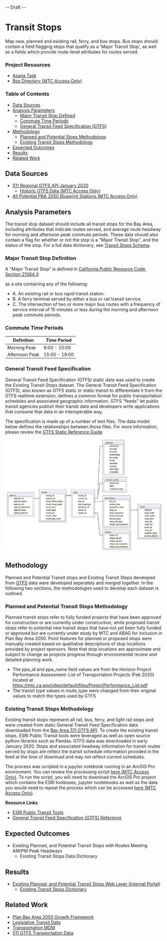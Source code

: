 -- Draft --

# Transit Stops

Map new, planned and existing rail, ferry, and bus stops. Bus stops should contain a field flagging stops that qualify as a 'Major Transit Stop', as well as a fields which provide route-level attributes for routes served. 

### Project Resources

- [Asana Task](https://app.asana.com/0/229355710745434/1199668765765492)
- [Box Directory (MTC Access Only)](https://mtcdrive.box.com/s/q62u4wfayj347b9xhosvsccyfvdo43ey) 

### Table of Contents
- [Data Sources](#data-sources)
- [Analysis Parameters](#analysis-parameters)
	- [Major Transit Stop Defined](#major-transit-stop-definition)
	- [Commute Time Periods](#commute-time-periods)
	- [General Transit Feed Specification (GTFS)](#general-transit-feed-specification)
- [Methodology](#methodology)
	- [Planned and Potential Stops Methodology](#planned-and-potential-transit-stops-methodology)
	- [Existing Transit Stops Methodology](#existing-transit-stops-methodology)
- [Expected Outcomes](#expected-outcomes)
- [Results](#results)
- [Related Work](#related-work)

## Data Sources

- [511 Regional GTFS API January 2020](https://511.org/open-data/transit)
	- [Historic GTFS Data (MTC Access Only)](https://mtcdrive.box.com/s/fv546rcqzt7e05fnyaamvtveh06l5wkg)
- [All Potential PBA 2050 Blueprint Stations (MTC Access Only)](https://mtcdrive.box.com/s/n11exdzc4ee4btfvu2mxa7yv8oq6wguu)


## Analysis Parameters

The transit stop dataset should include all transit stops for the Bay Area, including attributes that indicate routes served, and average route headway for morning and afternoon peak commute periods. These data should also contain a flag for whether or not the stop is a "Major Transit Stop", and the status of the stop. For a full data dictionary, see [Transit Stops Schema](#results).  

### Major Transit Stop Definition

A "Major Transit Stop" is defined in [California Public Resource Code, Section 21064.3](https://leginfo.legislature.ca.gov/faces/codes_displaySection.xhtml?lawCode=PRC&sectionNum=21064.3.&highlight=true&keyword=%22major%20transit%20stop%22): 

as a site containing any of the following:

- A. An existing rail or bus rapid transit station.
- B. A ferry terminal served by either a bus or rail transit service.
- C. The intersection of two or more major bus routes with a frequency of service interval of 15 minutes or less during the morning and afternoon peak commute periods.

### Commute Time Periods

|Definition   |Time Period    |
|-------------|---------------|
|Morning Peak | 6:00 - 10:00 |
|Afternoon Peak | 15:00 - 19:00|


### General Transit Feed Specification

General Transit Feed Specification (GTFS) static data was used to create the Existing Transit Stops dataset. The General Transit Feed Specification (GTFS), also known as GTFS static or static transit to differentiate it from the GTFS realtime extension, defines a common format for public transportation schedules and associated geographic information. GTFS "feeds" let public transit agencies publish their transit data and developers write applications that consume that data in an interoperable way.

The specification is made up of a number of text files. The data model below defines the relationships between those files. For more information, please review the [GTFS Static Reference Guide](https://developers.google.com/transit/gtfs)

![gtfs_diagram](files/Relations-among-different-text-files-of-a-GTFS-feed.png)

## Methodology

Planned and Potential Transit stops and Existing Transit Stops developed from [GTFS](#general-transit-feed-specification) data were developed seperately and merged together. In the following two sections, the methodologies used to develop each dataset is outlined. 

### Planned and Potential Transit Stops Methodology

Planned transit stops refer to fully funded projects that have been approved for construction or are currently under construction, while proposed transit stops refer to potential new transit stops that have not yet been fully funded or approved but are currently under study by MTC and ABAG for inclusion in Plan Bay Area 2050. Point features for planned or proposed stops were manually created based on qualitative descriptions of stop locations provided by project sponsors. Note that stop locations are approximate and subject to change as projects progress through environmental review and detailed planning work.

- The ppa_id and ppa_name field values are from the Horizon Project Performance Assessment: List of Transportation Projects (Feb 2020) located at https://mtc.ca.gov/sites/default/files/ProjectPerformance_List.pdf
- The transit type values in route_type were changed from their original values to match the types used by GTFS

### Existing Transit Stops Methodology

Existing transit stops represent all rail, bus, ferry, and light rail stops and were created from static General Transit Feed Specification data downloaded from the [Bay Area 511 GTFS API](https://511.org/open-data/transit). To create the existing transit stops, ESRI Public Transit tools were leveraged as well as open source python libraries such as Pandas. GTFS data was downloaded in early January 2020. Stops and associated headway information for transit routes served by stops are reflect the transit schedule information provided in the feed at the time of download and may not reflect current schedules. 

The process was scripted in a jupyter notebook running in an ArcGIS Pro environment. You can review the processing script [here (MTC Access Only)](https://mtcdrive.box.com/s/k52n8u1v7zuefm5xgd29pqe97hd37hsa). To run the script, you will need to download the ArcGIS Pro project which contains the ESRI toolboxes, jupyter nootebooks as well as the data you would need to repeat the process which can be accessed [here (MTC Access Only)](https://mtcdrive.box.com/s/q62u4wfayj347b9xhosvsccyfvdo43ey).   

**Resource Links**
- [ESRI Public Transit Tools](https://github.com/Esri/public-transit-tools)
- [General Transit Feed Specification (GTFS) Reference](https://github.com/google/transit/blob/master/gtfs/spec/en/reference.md)

## Expected Outcomes

- Existing Planned, and Potential Transit Stops with Routes Meeting AM/PM Peak Headways
	- Existing Transit Stops Data Dictionary

## Results

- [Existing Planned, and Potential Transit Stops Web Layer (Internal Portal)](https://arcgis.ad.mtc.ca.gov/portal/home/item.html?id=2c25d8c01ea64a768329673721c42a0b#overview)
	- [Existing Transit Stops Dictionary](files/transit_stops_existing_planned_schema.csv)

## Related Work

- [Plan Bay Area 2050 Growth Framework](Plan-Bay-Area-2050-Growth-Framework)
- [Legislative Transit Data](https://github.com/BayAreaMetro/Data-Analysis-Projects/blob/master/legislative_transit_data.md)
- [Transportation MDM](https://github.com/BayAreaMetro/DataServices/tree/master/Project-Documentation/mdm/transportation-mdm)
- [511 GTFS Transportation Data](https://github.com/BayAreaMetro/DataServices/blob/master/Project-Documentation/mdm/transportation-mdm/511_GTFS.md)
